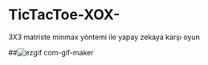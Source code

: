 # TicTacToe-XOX-
3X3 matriste minmax yöntemi ile yapay zekaya karşı oyun

##![ezgif com-gif-maker](https://user-images.githubusercontent.com/16543698/38812095-fc153fe0-4193-11e8-93b2-5fa0d6af4745.gif)
